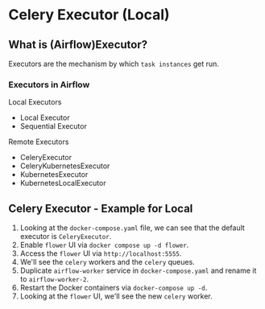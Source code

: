 # Celery Executor (Local)

## What is (Airflow)Executor?

Executors are the mechanism by which `task instances` get run.

### Executors in Airflow

Local Executors

- Local Executor
- Sequential Executor

Remote Executors

- CeleryExecutor
- CeleryKubernetesExecutor
- KubernetesExecutor
- KubernetesLocalExecutor

## Celery Executor - Example for Local

1. Looking at the `docker-compose.yaml` file, we can see that the default executor is `CeleryExecutor`.
2. Enable `flower` UI via `docker compose up -d flower`.
3. Access the `flower` UI via `http://localhost:5555`.
4. We'll see the `celery` workers and the `celery` queues.
5. Duplicate `airflow-worker` service in `docker-compose.yaml` and rename it to `airflow-worker-2`.
6. Restart the Docker containers via `docker-compose up -d`.
7. Looking at the `flower` UI, we'll see the new `celery` worker.
